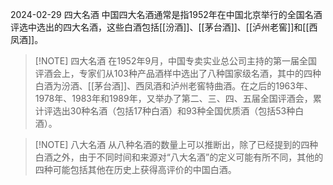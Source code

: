 2024-02-29
四大名酒
中国四大名酒通常是指1952年在中国北京举行的全国名酒评选中选出的四大名酒，这些白酒包括[[汾酒]]、[[茅台酒]]、[[泸州老窖]]和[[西凤酒]]。

> [!NOTE] 四大名酒
> 在1952年9月，中国专卖实业总公司主持的第一届全国评酒会上，专家们从103种产品酒样中选出了八种国家级名酒，其中的四种白酒为汾酒、[[茅台酒]]、西凤酒和泸州老窖特曲酒。在之后的1963年、1978年、1983年和1989年，又举办了第二、三、四、五届全国评酒会，累计评选出30种名酒（包括17种白酒）和93种全国优质酒（包括53种白酒）。


> [!NOTE] 八大名酒
>从八种名酒的数量上可以推断出，除了已经提到的四种白酒之外，由于不同时间和来源对“八大名酒”的定义可能有所不同，其他的四种可能包括其他在历史上获得高评价的中国白酒。
